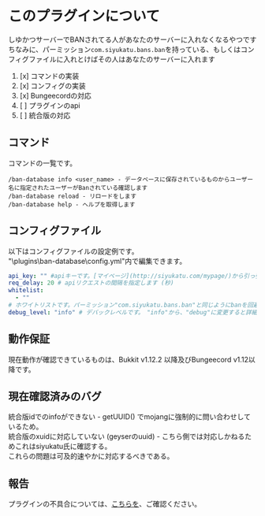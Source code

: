 # このプラグインについて <br>
しゆかつサーバーでBANされてる人があなたのサーバーに入れなくなるやつです<br>
ちなみに、パーミッション`com.siyukatu.bans.ban`を持っている、もしくはコンフィグファイルに入れとけばその人はあなたのサーバーに入れます<br>

1. [x] コマンドの実装
2. [x] コンフィグの実装
3. [x] Bungeecordの対応
4. [ ] プラグインのapi
5. [ ] 統合版の対応

## コマンド
コマンドの一覧です。
```text
/ban-database info <user_name> - データベースに保存されているものからユーザー名に指定されたユーザーがBanされている確認します
/ban-database reload - リロードをします
/ban-database help - ヘルプを取得します
```
## コンフィグファイル

以下はコンフィグファイルの設定例です。<br>
"\plugins\ban-database\config.yml"内で編集できます。
```yaml
api_key: "" #apiキーです。[マイページ](http://siyukatu.com/mypage/)から引っ張ってきてください
req_delay: 20 # apiリクエストの間隔を指定します (秒)
whitelist:
  - ""
# ホワイトリストです。パーミッション"com.siyukatu.bans.ban"と同じようにbanを回避できます
debug_level: "info" # デバックレベルです。　"info"から、"debug"に変更すると詳細が見ることができます
```

## 動作保証
現在動作が確認できているものは、Bukkit v1.12.2 以降及びBungeecord v1.12以降です。

## 現在確認済みのバグ
統合版idでのinfoができない - getUUID() でmojangに強制的に問い合わせしているため。  
統合版のxuidに対応していない (geyserのuuid) - こちら側では対応しかねるためこれはsiyukatu氏に確認する。   
これらの問題は可及的速やかに対応するべきである。

## 報告
プラグインの不具合については、[こちらを](https://github.com/siyukatu/sykt-ban-databese)、ご確認ください。
